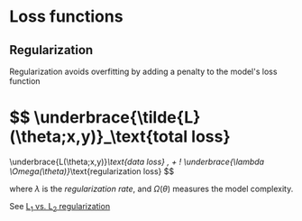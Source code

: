 # Loss functions

## Regularization

Regularization avoids overfitting by adding a penalty to the model's loss function

$$
\underbrace{\tilde{L}(\theta;x,y)}_\text{total loss}
=
\underbrace{L(\theta;x,y)}_\text{data loss}
\, + \!
\underbrace{\lambda \Omega(\theta)}_\text{regularization loss}
$$

where $\lambda$ is the *regularization rate*, and $\Omega(\theta)$ measures the model complexity.

See [L<sub>1</sub> vs. L<sub>2</sub> regularization](https://developers.google.com/machine-learning/crash-course/regularization-for-sparsity/l1-regularization#l1-vs.-l2-regularization.)
